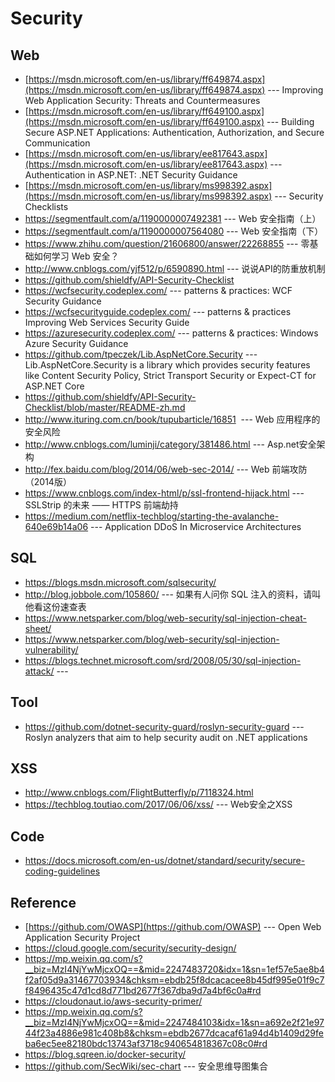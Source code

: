 # Security
## Web
* [https://msdn.microsoft.com/en-us/library/ff649874.aspx](https://msdn.microsoft.com/en-us/library/ff649874.aspx) --- Improving Web Application Security: Threats and Countermeasures
* [https://msdn.microsoft.com/en-us/library/ff649100.aspx](https://msdn.microsoft.com/en-us/library/ff649100.aspx) --- Building Secure ASP.NET Applications: Authentication, Authorization, and Secure Communication
* [https://msdn.microsoft.com/en-us/library/ee817643.aspx](https://msdn.microsoft.com/en-us/library/ee817643.aspx) --- Authentication in ASP.NET: .NET Security Guidance
* [https://msdn.microsoft.com/en-us/library/ms998392.aspx](https://msdn.microsoft.com/en-us/library/ms998392.aspx) --- Security Checklists
* https://segmentfault.com/a/1190000007492381 --- Web 安全指南（上） 
* https://segmentfault.com/a/1190000007564080 --- Web 安全指南（下） 
* https://www.zhihu.com/question/21606800/answer/22268855 --- 零基础如何学习 Web 安全？
* http://www.cnblogs.com/yjf512/p/6590890.html --- 说说API的防重放机制
* https://github.com/shieldfy/API-Security-Checklist
* https://wcfsecurity.codeplex.com/ --- patterns & practices: WCF Security Guidance
* https://wcfsecurityguide.codeplex.com/ --- patterns & practices Improving Web Services Security Guide
* https://azuresecurity.codeplex.com/ --- patterns & practices: Windows Azure Security Guidance
* https://github.com/tpeczek/Lib.AspNetCore.Security ---Lib.AspNetCore.Security is a library which provides security features like Content Security Policy, Strict Transport Security or Expect-CT for ASP.NET Core  
* https://github.com/shieldfy/API-Security-Checklist/blob/master/README-zh.md
* http://www.ituring.com.cn/book/tupubarticle/16851  --- Web 应用程序的安全风险
* http://www.cnblogs.com/luminji/category/381486.html ---  Asp.net安全架构
* http://fex.baidu.com/blog/2014/06/web-sec-2014/ --- Web 前端攻防（2014版）
* https://www.cnblogs.com/index-html/p/ssl-frontend-hijack.html --- SSLStrip 的未来 —— HTTPS 前端劫持 
* https://medium.com/netflix-techblog/starting-the-avalanche-640e69b14a06 --- Application DDoS In Microservice Architectures
## SQL
* https://blogs.msdn.microsoft.com/sqlsecurity/
* http://blog.jobbole.com/105860/ --- 如果有人问你 SQL 注入的资料，请叫他看这份速查表
* https://www.netsparker.com/blog/web-security/sql-injection-cheat-sheet/
* https://www.netsparker.com/blog/web-security/sql-injection-vulnerability/
* https://blogs.technet.microsoft.com/srd/2008/05/30/sql-injection-attack/ --- 
## Tool
* https://github.com/dotnet-security-guard/roslyn-security-guard  --- Roslyn analyzers that aim to help security audit on .NET applications
## XSS 
* http://www.cnblogs.com/FlightButterfly/p/7118324.html
* https://techblog.toutiao.com/2017/06/06/xss/ --- Web安全之XSS 
## Code
* https://docs.microsoft.com/en-us/dotnet/standard/security/secure-coding-guidelines

## Reference
* [https://github.com/OWASP](https://github.com/OWASP) ---  Open Web Application Security Project 
* https://cloud.google.com/security/security-design/
* https://mp.weixin.qq.com/s?__biz=MzI4NjYwMjcxOQ==&mid=2247483720&idx=1&sn=1ef57e5ae8b4f2af05d9a31467703934&chksm=ebdb25f8dcacacee8b45df995e01f9c7f8496435c47d1cd8d771bd2677f367dba9d7a4bf6c0a#rd
* https://cloudonaut.io/aws-security-primer/
* https://mp.weixin.qq.com/s?__biz=MzI4NjYwMjcxOQ==&mid=2247484103&idx=1&sn=a692e2f21e9744f23a4886e981c408b8&chksm=ebdb2677dcacaf61a94d4b1409d29feba6ec5ee82180bdc13743af3718c940654818367c08c0#rd
* https://blog.sqreen.io/docker-security/
* https://github.com/SecWiki/sec-chart --- 安全思维导图集合
